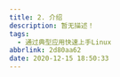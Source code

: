 ```yaml
---
title: 2. 介绍
description: 暂无描述！
tags:
  - 通过典型应用快速上手Linux
abbrlink: 2d80aa62
date: 2020-12-15 18:50:33
---
```




